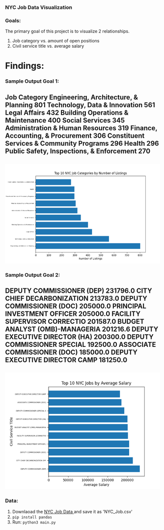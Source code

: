 ### NYC Job Data Visualization


### Goals:
The primary goal of this project is to visualize 2 relationships.
1. Job category vs. amount of open positions 
2. Civil service title vs. average salary 

# Findings:
### Sample Output Goal 1:

Job Category
Engineering, Architecture, & Planning        801
Technology, Data & Innovation                561
Legal Affairs                                432
Building Operations & Maintenance            400
Social Services                              345
Administration & Human Resources             319
Finance, Accounting, & Procurement           306
Constituent Services & Community Programs    296
Health                                       296
Public Safety, Inspections, & Enforcement    270
---
![Figure 1](./assets/Top_10_By_Cat.png)
--- 
### Sample Output Goal 2:

DEPUTY COMMISSIONER (DEP)         231796.0
CITY CHIEF DECARBONIZATION        213783.0
DEPUTY COMMISSIONER (DOC)         205000.0
PRINCIPAL INVESTMENT OFFICER      205000.0
FACILITY SUPERVISOR CORRECTIO     201587.0
BUDGET ANALYST (OMB)-MANAGERIA    201216.6
DEPUTY EXECUTIVE DIRECTOR (HA)    200300.0
DEPUTY COMMISSIONER SPECIAL       192500.0
ASSOCIATE COMMISSIONER (DOC)      185000.0
DEPUTY EXECUTIVE DIRECTOR CAMP    181250.0
--- 
![Figure 2](./assets/Top_10_Salary.png)
--- 

### Data:
1. Downlaoad the [NYC Job Data ](https://data.cityofnewyork.us/City-Government/NYC-Jobs/kpav-sd4t/explore/query/SELECT%0A%20%20%60job_id%60%2C%0A%20%20%60agency%60%2C%0A%20%20%60posting_type%60%2C%0A%20%20%60number_of_positions%60%2C%0A%20%20%60business_title%60%2C%0A%20%20%60civil_service_title%60%2C%0A%20%20%60title_classification%60%2C%0A%20%20%60title_code_no%60%2C%0A%20%20%60level%60%2C%0A%20%20%60job_category%60%2C%0A%20%20%60full_time_part_time_indicator%60%2C%0A%20%20%60career_level%60%2C%0A%20%20%60salary_range_from%60%2C%0A%20%20%60salary_range_to%60%2C%0A%20%20%60salary_frequency%60%2C%0A%20%20%60work_location%60%2C%0A%20%20%60division_work_unit%60%2C%0A%20%20%60job_description%60%2C%0A%20%20%60minimum_qual_requirements%60%2C%0A%20%20%60preferred_skills%60%2C%0A%20%20%60additional_information%60%2C%0A%20%20%60to_apply%60%2C%0A%20%20%60hours_shift%60%2C%0A%20%20%60work_location_1%60%2C%0A%20%20%60recruitment_contact%60%2C%0A%20%20%60residency_requirement%60%2C%0A%20%20%60posting_date%60%2C%0A%20%20%60post_until%60%2C%0A%20%20%60posting_updated%60%2C%0A%20%20%60process_date%60/page/filter) and save it as 'NYC_Job.csv'
2. `` pip install pandas ``
3. Run:  `` python3 main.py ``

